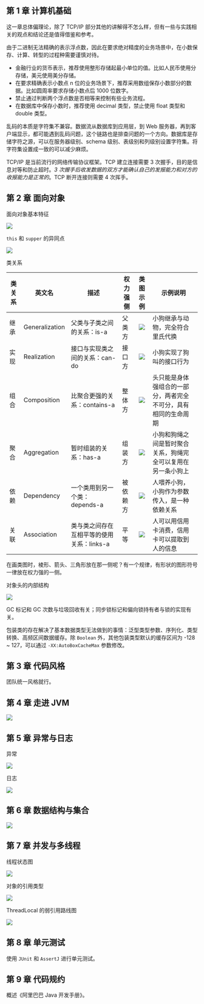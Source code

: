 ## 第 1 章 计算机基础

这一章总体偏理论，除了 TCP/IP 部分其他的讲解得不怎么样，但有一些与实践相关的观点和结论还是值得借鉴和参考。

由于二进制无法精确的表示浮点数，因此在要求绝对精度的业务场景中，在小数保存、计算、转型的过程种需要谨慎对待。

* 金融行业的货币表示，推荐使用整形存储起最小单位的值。比如人民币使用分存储，美元使用美分存储。
* 在要求精确表示小数点 n 位的业务场景下，推荐采用数组保存小数部分的数据。比如圆周率要求存储小数点后 1000 位数字。
* 禁止通过判断两个浮点数是否相等来控制有些业务流程。
* 在数据库中保存小数时，推荐使用 decimal 类型，禁止使用 float 类型和 double 类型。

乱码的本质是字符集不兼容。数据流从数据库到应用层，到 Web 服务器，再到客户端显示，都可能遇到乱码问题，这个链路也是排查问题的一个方向。数据库是存储字符之源，可以在服务器级别、schema 级别、表级别和列级别设置字符集。将字符集设置成一致的可以减少麻烦。

TCP/IP 是当前流行的网络传输协议框架。TCP 建立连接需要 3 次握手，目的是信息对等和防止超时。*3 次握手后收发数据的双方才能确认自己的发报能力和对方的收报能力是正常的*。TCP 断开连接则需要 4 次挥手。

## 第 2 章 面向对象

面向对象基本特征

![](image/面向对象基本特征.png)

`this` 和 `supper` 的异同点

![](image/this与supper.png)

类关系

类关系 | 英文名 | 描述 | 权力强侧 | 类图示例 | 示例说明
---|---|---|---|:---:|---|
继承 | Generalization | 父类与子类之间的关系：is-a | 父类方 | ![](image/uml-generalization.png) | 小狗继承与动物，完全符合里氏代换
实现 | Realization | 接口与实现类之间的关系：can-do | 接口方 | ![](image/uml-realization.png) | 小狗实现了狗叫的接口行为
组合 | Composition | 比聚合更强的关系：contains-a | 整体方 | ![](image/uml-composition.png) | 头只能是身体强组合的一部分，两者完全不可分，具有相同的生命周期
聚合 | Aggregation | 暂时组装的关系：has-a | 组装方 | ![](image/uml-aggregation.png) | 小狗和狗绳之间是暂时聚合关系，狗绳完全可以复用在另一条小狗上
依赖 | Dependency | 一个类用到另一个类：depends-a | 被依赖方 | ![](image/uml-dependency.png) | 人喂养小狗，小狗作为参数传入，是一种依赖关系
关联 | Association | 类与类之间存在互相平等的使用关系：links-a | 平等 | ![](image/uml-association.png) | 人可以用信用卡消费，信用卡可以提取到人的信息

在画类图时，棱形、箭头、三角形放在那一侧呢？有一个规律，有形状的图形符号一律放在权力强的一侧。

对象头的内部结构

![](image/对象头的内部结构.png)

GC 标记和 GC 次数与垃圾回收有关；同步锁标记和偏向锁持有者与锁的实现有关。

包装类的存在解决了基本数据类型无法做到的事情：泛型类型参数、序列化、类型转换、高频区间数据缓存。除 `Boolean` 外，其他包装类型默认的缓存区间为 -128 ~ 127，可以通过 `-XX:AutoBoxCacheMax` 参数修改。

## 第 3 章 代码风格

团队统一风格就行。

## 第 4 章 走进 JVM

![](image/经典的JVM内存布局.png)

## 第 5 章 异常与日志

异常

![](image/异常分类结构.png)

日志

![](image/日志结构框架.png)

## 第 6 章 数据结构与集合

![](image/Java集合框架图.png)

## 第 7 章 并发与多线程

线程状态图

![](image/线程状态图.png)

对象的引用类型

![](image/对象的引用类型.png)

ThreadLocal 的弱引用路线图

![](image/ThreadLocal的弱引用路线图.png)

## 第 8 章 单元测试

使用 `JUnit` 和 `AssertJ` 进行单元测试。

## 第 9 章 代码规约

概述《阿里巴巴 Java 开发手册》。

